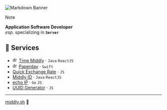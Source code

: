 ![Markdown Banner](https://github.com/mid2ly/mid2ly/assets/114708305/03b2e134-18f1-4aa0-83a4-7d2e3be51949)

> [!NOTE]
> **Application Software Developer**\
> *esp.* specializing in **`Server`**

## :gem: Services

 * [<img src="https://time.middly.sh/favicon.ico" alt="drawing" width="16"/>](https://time.middly.sh) [Time Middly](https://time.middly.sh) · `Java` `ReactJS`
 * [<img src="https://paperday.middly.sh/favicon.ico" alt="drawing" width="16"/>](https://paperday.middly.sh) [Paperday](https://paperday.middly.sh) · `Swift`
 * [Quick Exchange Rate](https://chromewebstore.google.com/detail/feidhhlmiedggofhpcncgdligbiofmoo) · `JS`
 * [Middly ID](https://id.middly.sh) · `Java` `ReactJS`
 * [echo IP](https://ip.middly.sh) · `Go` `JS`
 * [UUID Generator](https://uuid.middly.sh)  · `JS`

---

[middly.sh](https://middly.sh) :dizzy:
